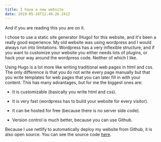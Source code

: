 ```yaml
---
title: I have a new website
date: 2019-05-16T12:49:26.241Z
---
```

And if you are reading this you are on it.

I chose to use a static site generator (Hugo) for this website, and it's been a really  good experience. My old website was using wordpress and I would always run into limitations. Wordpress has a very inflexible structure, and if you want to customize your website you either needs lots of plugins, or hack your way around the wordpress code. Neither of which I like. 

Using Hugo is a lot more like writing traditional web pages in html and css. The only difference is that you do not write every page manually but that you write templates for web pages that you can later fill in with your content. This has many advantages, but for me the biggest ones are:

* It is customizable (basically you write html and css).

* It is very fast (wordpress has to build your website for every visitor).

* It can be hosted for free (because there is no server side code).

* Version control is much better, because you can use Github.

Because I use netlify to automatically deploy my website from Github, it is also open source. You can see the source code [here](https://github.com/AartOdding/PortfolioWebsite).
